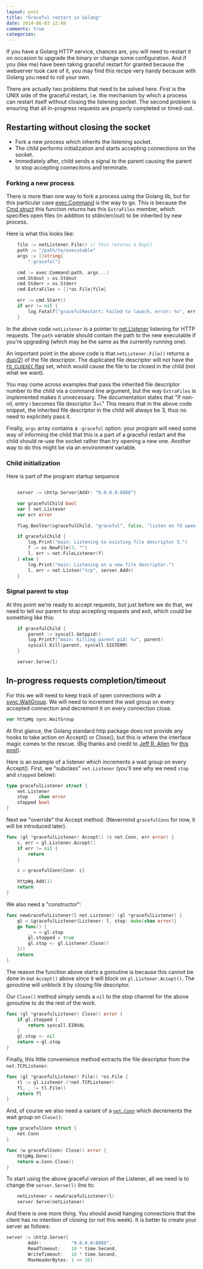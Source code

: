 ```yaml
---
layout: post
title: "Graceful restart in Golang"
date: 2014-06-03 12:49
comments: true
categories:
---
```


If you have a Golang HTTP service, chances are, you will need to restart it
on occasion to upgrade the binary or change some configuration. And if
you (like me) have been taking graceful restart for granted because
the webserver took care of it, you may find this recipe very handy
because with Golang you need to roll your own.

There are actually two problems that need to be solved here. First is
the UNIX side of the graceful restart, i.e. the mechanism by which a
process can restart itself without closing the listening socket. The
second problem is ensuring that all in-progress requests are properly
completed or timed-out.

## Restarting without closing the socket

* Fork a new process which inherits the listening socket.
* The child performs initialization and starts accepting connections on
  the socket.
* Immediately after, child sends a signal to the parent causing the
  parent to stop accepting connecitons and terminate.

### Forking a new process

There is more than one way to fork a process using the Golang lib, but
for this particular case
[exec.Command](http://golang.org/pkg/os/exec/#Command) is the way to
go. This is because the [Cmd struct](http://golang.org/pkg/os/exec/#Cmd) this function returns has
this `ExtraFiles` member, which specifies open files (in addition to
stdin/err/out) to be inherited by new process.

Here is what this looks like:

```go
    file := netListener.File() // this returns a Dup()
    path := "/path/to/executable"
    args := []string{
        "-graceful"}

    cmd := exec.Command(path, args...)
    cmd.Stdout = os.Stdout
    cmd.Stderr = os.Stderr
    cmd.ExtraFiles = []*os.File{file}

    err := cmd.Start()
    if err != nil {
        log.Fatalf("gracefulRestart: Failed to launch, error: %v", err)
    }
```

In the above code `netListener` is a pointer to
[net.Listener](http://golang.org/pkg/net/#Listener) listening for HTTP
requests. The `path` variable should contain the path to the new
executable if you're upgrading (which may be the same as the currently
running one).

An important point in the above code is that `netListener.File()`
returns a
[dup(2)](http://pubs.opengroup.org/onlinepubs/009695399/functions/dup.html)
of the file descriptor. The duplicated file descriptor will not have
the [`FD_CLOEXEC` flag](http://pubs.opengroup.org/onlinepubs/009695399/functions/fcntl.html) set,
which would cause the file to be closed in the child (not what we want).

You may come across examples that pass the inherited file descriptor
number to the child via a command line argument, but the way
`ExtraFiles` is implemented makes it unnecessary. The documentation
states that "If non-nil, entry i becomes file descriptor 3+i." This
means that in the above code snippet, the inherited file descriptor in
the child will always be 3, thus no need to explicitely pass it.

Finally, `args` array contains a `-graceful` option: your program will
need some way of informing the child that this is a part of a graceful
restart and the child should re-use the socket rather than try opening
a new one. Another way to do this might be via an environment
variable.

### Child initialization

Here is part of the program startup sequence

```go

    server := &http.Server{Addr: "0.0.0.0:8888"}

    var gracefulChild bool
    var l net.Listever
    var err error

    flag.BoolVar(&gracefulChild, "graceful", false, "listen on fd open 3 (internal use only)")

    if gracefulChild {
        log.Print("main: Listening to existing file descriptor 3.")
        f := os.NewFile(3, "")
        l, err = net.FileListener(f)
    } else {
        log.Print("main: Listening on a new file descriptor.")
        l, err = net.Listen("tcp", server.Addr)
    }

```

### Signal parent to stop

At this point we're ready to accept requests, but just before we do
that, we need to tell our parent to stop accepting requests and exit,
which could be something like this:

```go
    if gracefulChild {
        parent := syscall.Getppid()
        log.Printf("main: Killing parent pid: %v", parent)
        syscall.Kill(parent, syscall.SIGTERM)
    }

    server.Serve(l)
```

## In-progress requests completion/timeout

For this we will need to keep track of open connections with a
[sync.WaitGroup](http://golang.org/pkg/sync/#WaitGroup). We will need
to increment the wait group on every accepted connection and decrement
it on every connection close.

```go
var httpWg sync.WaitGroup
```

At first glance, the Golang standard http package does not provide any
hooks to take action on Accept() or Close(), but this is where the
interface magic comes to the rescue. (Big thanks and credit to [Jeff R. Allen](http://nella.org/jra/)
for [this post](http://blog.nella.org/zero-downtime-upgrades-of-tcp-servers-in-go/)).

Here is an example of a listener which increments a wait group on
every Accept(). First, we "subclass" `net.Listener` (you'll see why we
need `stop` and `stopped` below):

```go
type gracefulListener struct {
    net.Listener
    stop    chan error
    stopped bool
}
```

Next we "override" the Accept method. (Nevermind `gracefulConn` for
now, it will be introduced later).

```go
func (gl *gracefulListener) Accept() (c net.Conn, err error) {
    c, err = gl.Listener.Accept()
    if err != nil {
        return
    }

    c = gracefulConn{Conn: c}

    httpWg.Add(1)
    return
}
```

We also need a "constructor":

```go
func newGracefulListener(l net.Listener) (gl *gracefulListener) {
    gl = &gracefulListener{Listener: l, stop: make(chan error)}
    go func() {
        _ = <-gl.stop
        gl.stopped = true
        gl.stop <- gl.Listener.Close()
    }()
    return
}
```

The reason the function above starts a goroutine is because this
cannot be done in our `Accept()` above since it will block on
`gl.Listener.Accept()`. The goroutine will unblock it by closing file
descriptor.

Our `Close()` method simply sends a `nil` to the stop channel for the
above goroutine to do the rest of the work.

```go
func (gl *gracefulListener) Close() error {
    if gl.stopped {
        return syscall.EINVAL
    }
    gl.stop <- nil
    return <-gl.stop
}
```

Finally, this little convenience method extracts the file descriptor
from the `net.TCPListener`.

```go
func (gl *gracefulListener) File() *os.File {
    tl := gl.Listener.(*net.TCPListener)
    fl, _ := tl.File()
    return fl
}
```

And, of course we also need a variant of a
[`net.Conn`](http://golang.org/pkg/net/#Conn) which decrements the
wait group on `Close()`:

```go
type gracefulConn struct {
    net.Conn
}

func (w gracefulConn) Close() error {
    httpWg.Done()
    return w.Conn.Close()
}
```

To start using the above graceful version of the Listener, all we need
is to change the `server.Serve(l)` line to:

```go
    netListener = newGracefulListener(l)
    server.Serve(netListener)
```

And there is one more thing. You should avoid hanging connections that
the client has no intention of closing (or not this week). It is
better to create your server as follows:

```go
server := &http.Server{
        Addr:           "0.0.0.0:8888",
        ReadTimeout:    10 * time.Second,
        WriteTimeout:   10 * time.Second,
        MaxHeaderBytes: 1 << 16}
```
